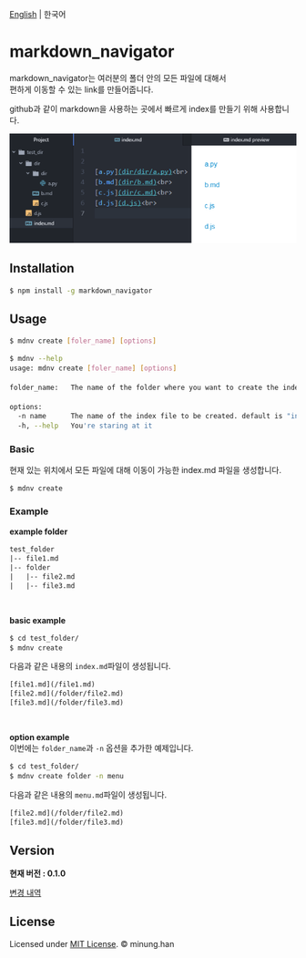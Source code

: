 [English](README.md) | 한국어

# markdown_navigator

markdown_navigator는 여러분의 폴더 안의 모든 파일에 대해서  
편하게 이동할 수 있는 link를 만들어줍니다.

github과 같이 markdown을 사용하는 곳에서 빠르게 index를 만들기 위해 사용합니다.

![example](example.PNG)

## Installation 
```bash
$ npm install -g markdown_navigator
```
## Usage
```bash
$ mdnv create [foler_name] [options]
```
```bash
$ mdnv --help
usage: mdnv create [foler_name] [options]

folder_name:   The name of the folder where you want to create the index

options:
  -n name      The name of the index file to be created. default is "index"
  -h, --help   You're staring at it
```


### Basic
현재 있는 위치에서 모든 파일에 대해 이동이 가능한 index.md 파일을 생성합니다.
```
$ mdnv create
```


### Example  
**example folder**
```
test_folder
|-- file1.md
|-- folder
|   |-- file2.md
|   |-- file3.md
```
<br/>

**basic example**
```bash
$ cd test_folder/
$ mdnv create
```
다음과 같은 내용의 `index.md`파일이 생성됩니다.
```
[file1.md](/file1.md)
[file2.md](/folder/file2.md)
[file3.md](/folder/file3.md)
```
<br/>  

**option example**  
이번에는 `folder_name`과 `-n` 옵션을 추가한 예제입니다.
```bash
$ cd test_folder/
$ mdnv create folder -n menu
```
다음과 같은 내용의 `menu.md`파일이 생성됩니다.
```
[file2.md](/folder/file2.md)
[file3.md](/folder/file3.md)
```

## Version

**현재 버전 : 0.1.0**  

[변경 내역](CHANGELOG.md)

## License

Licensed under [MIT License](LICENSE). © minung.han
